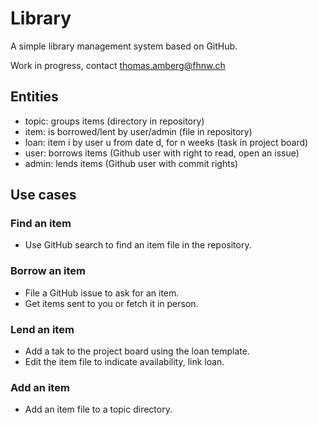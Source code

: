# Library
A simple library management system based on GitHub.

Work in progress, contact thomas.amberg@fhnw.ch

## Entities
- topic: groups items (directory in repository)
- item: is borrowed/lent by user/admin (file in repository)
- loan: item i by user u from date d, for n weeks (task in project board)
- user: borrows items (Github user with right to read, open an issue)
- admin: lends items (Github user with commit rights)

## Use cases
### Find an item
- Use GitHub search to find an item file in the repository.

### Borrow an item
- File a GitHub issue to ask for an item.
- Get items sent to you or fetch it in person.

### Lend an item
- Add a tak to the project board using the loan template.
- Edit the item file to indicate availability, link loan.

### Add an item
- Add an item file to a topic directory.
